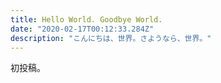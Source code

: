 ```yaml
---
title: Hello World. Goodbye World.
date: "2020-02-17T00:12:33.284Z"
description: "こんにちは、世界。さようなら、世界。"
---
```


初投稿。


